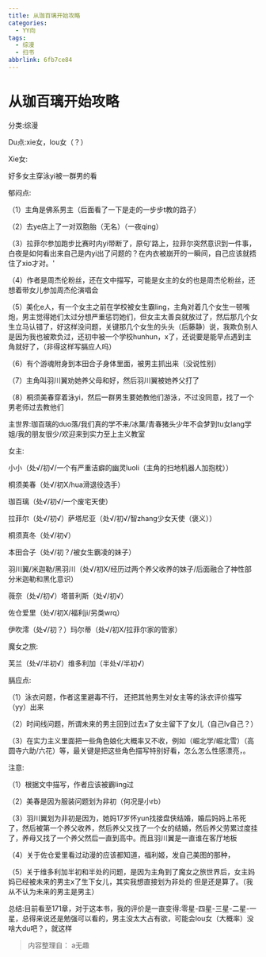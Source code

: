 ```yaml
---
title: 从珈百璃开始攻略
categories:
  - YY向
tags:
  - 综漫
  - 扫书
abbrlink: 6fb7ce84
---
```

# 从珈百璃开始攻略
分类:综漫

Du点:xie女，lou女（？）

Xie女:

好多女主穿泳yi被一群男的看

郁闷点:

（1）主角是佛系男主（后面看了一下是走的一步步t教的路子）

（2）去ye店上了一对双胞胎（无名）（一夜qing）

（3）拉菲尔参加跑步比赛时内yi带断了，原句'路上，拉菲尔突然意识到一件事，白夜是如何看出来自己是内yi出了问题的？在内衣被崩开的一瞬间，自己应该就捂住了xio才对。'

（4）作者是周杰伦粉丝，还在文中描写，可能是女主的女的也是周杰伦粉丝，还想着带女儿参加周杰伦演唱会

（5）美化e人，有一个女主之前在学校被女生霸ling，主角对着几个女生一顿嘴炮，男主觉得她们太过分想严重惩罚她们，但女主太善良就放过了，然后那几个女生立马认错了，好这样没问题，关键那几个女生的头头（后藤静）说，我欺负别人是因为我也被欺负过，还初中被一个学校hunhun，x了，还说要是能早点遇到主角就好了，（非得这样写膈应人吗）

（6）有个游魂附身到本田合子身体里面，被男主抓出来（没说性别）

（7）主角叫羽川翼劝她养父母和好，然后羽川翼被她养父打了

（8）桐须美春穿着泳yi，然后一群男生要她教他们游泳，不过没同意，找了一个男老师过去教他们

主世界:珈百璃的duo落/我们真的学不来/冰菓/青春猪头少年不会梦到tu女lang学姐/我的朋友很少/欢迎来到实力至上主义教室

女主:

小小（处√/初√/一个有严重洁癖的幽灵luoli（主角的扫地机器人加抱枕））

桐须美春（处√/初X/hua滑退役选手）

珈百璃（处√/初√/一个废宅天使）

拉菲尔（处√/初√）萨塔尼亚（处√/初√/智zhang少女天使（褒义））

桐须真冬（处√/初√）

本田合子（处√/初？/被女生霸凌的妹子）

羽川翼/米迦勒/黑羽川（处√/初X/经历过两个养父收养的妹子/后面融合了神性部分米迦勒和黑化意识）

薇奈（处√/初√）塔普利斯（处√/初√）

佐仓爱里（处√/初X/福利ji/另类wrq）

伊吹澪（处√/初？）玛尔蒂（处√/初X/拉菲尔家的管家）

魔女之旅:

芙兰（处√/半初√）维多利加（半处√/半初√）

膈应点:

（1）泳衣问题，作者这里避毒不行，
还把其他男生对女主等的泳衣评价描写（yy）出来

（2）时间线问题，所谓未来的男主回到过去x了女主留下了女儿（自己lv自己？）

（3）在实力主义里面把一些角色娘化大概率又不收，例如（崛北学/崛北雪）（高圆寺六助/六花）等，最关键是把这些角色描写特别好看，怎么怎么性感漂亮，。

注意:

（1）根据文中描写，作者应该被霸ling过

（2）美春是因为服装问题划为非初（何况是小rb）

（3）羽川翼划为非初是因为，她妈17岁怀yun找接盘侠结婚，婚后妈妈上吊死了，然后被第一个养父收养，然后养父又找了一个女的结婚，然后养父劳累过度挂了，养母又找了一个养父然后一直到高中。而且羽川翼是一直谁在客厅地板

（4）关于佐仓爱里看过动漫的应该都知道，福利姬，发自己美图的那种，

（5）关于维多利加半初和半处的问题，是因为主角到了魔女之旅世界后，女主妈妈已经被未来的男主x了生下女儿，其实我想直接划为非处的
但是还是算了。（我从不认为未来的男主是男主）

总结:目前看至171章，对于这本书，我的评价是一直变得:零星-四星-三星-二星-一星，总得来说还是勉强可以看的，男主没太大占有欲，可能会lou女（大概率）没啥大du吧？，就这样


> 内容整理自： a无趣